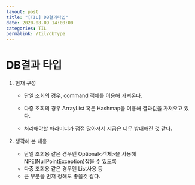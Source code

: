 ```yaml
---
layout: post
title: "[TIL] DB결과타입"
date: 2020-08-09 14:00:00
categories: TIL
permalink: /til/dbType
---
```


# DB결과 타입

1. 현재 구성

   - 단일 조회의 경우, command 객체를 이용해 가져온다.

   - 다중 조회의 경우 ArrayList 혹은 Hashmap을 이용해 결과값을 가져오고 있다.

   - 처리해야할 파라미터가 점점 많아져서 지금은 너무 방대해진 것 같다.

     

2. 생각해 본 내용

   - 단일 조회용 같은 경우엔 Optional<객체>을 사용해 NPE(NullPointException)잡을 수 있도록
   - 다중 조회용 같은 경우엔 List사용 등 
   - 큰 부분을 먼저 정해도 좋을것 같다.








